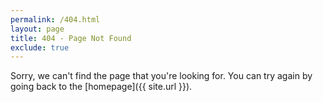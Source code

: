 ```yaml
---
permalink: /404.html
layout: page
title: 404 - Page Not Found
exclude: true
---
```

Sorry, we can't find the page that you're looking for. You can try again by going back to the [homepage]({{ site.url }}).